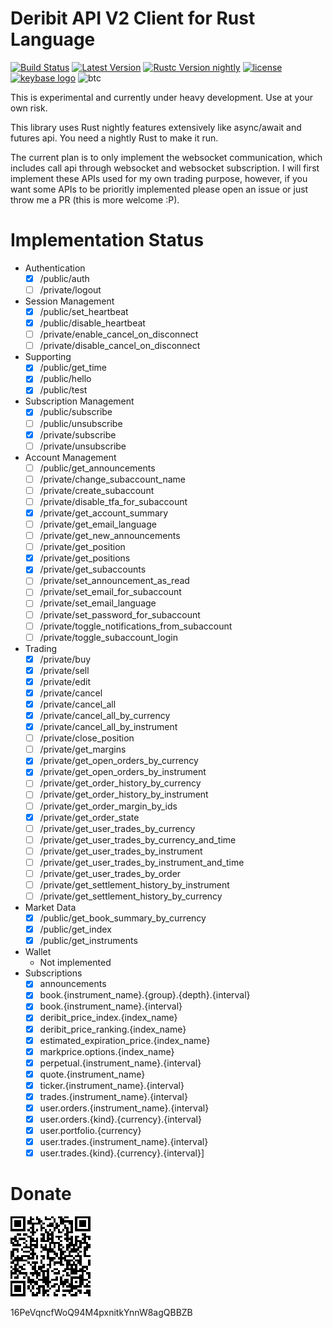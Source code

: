 Deribit API V2 Client for Rust Language
=================

[![Build Status]][travis] [![Latest Version]][crates.io] [![Rustc Version nightly]][rustc] [![license]][license-content] [![keybase logo]][keybase] ![btc]

[Build Status]: https://img.shields.io/travis/dovahcrow/deribit-rs.svg?style=flat-square
[travis]: https://travis-ci.org/dovahcrow/deribit-rs

[Latest Version]: https://img.shields.io/crates/v/deribit.svg?style=flat-square
[crates.io]: https://crates.io/crates/deribit

[Rustc Version nightly]: https://img.shields.io/badge/rustc-nightly-lightgray.svg?style=flat-square
[rustc]: #

[license]: https://img.shields.io/crates/l/deribit.svg?style=flat-square
[license-content]: LICENSE

[keybase logo]: https://img.shields.io/keybase/pgp/dovahcrow.svg?style=flat-square
[keybase]: #

[btc]: https://img.shields.io/keybase/btc/dovahcrow.svg?style=flat-square

This is experimental and currently under heavy development. Use at your own risk.

This library uses Rust nightly features extensively like async/await and futures api. You need a nightly Rust to make it run.

The current plan is to only implement the websocket communication, which includes call api through websocket 
and websocket subscription. I will first implement these APIs used for my own trading purpose, however, if you want some APIs 
to be prioritly implemented please open an issue or just throw me a PR (this is more welcome :P).

# Implementation Status

- Authentication
    - [x] /public/auth
    - [ ] /private/logout
- Session Management
    - [x] /public/set_heartbeat
    - [x] /public/disable_heartbeat
    - [ ] /private/enable_cancel_on_disconnect
    - [ ] /private/disable_cancel_on_disconnect
- Supporting
    - [x] /public/get_time
    - [x] /public/hello
    - [x] /public/test
- Subscription Management
    - [x] /public/subscribe
    - [ ] /public/unsubscribe
    - [x] /private/subscribe
    - [ ] /private/unsubscribe
- Account Management
    - [ ] /public/get_announcements
    - [ ] /private/change_subaccount_name
    - [ ] /private/create_subaccount
    - [ ] /private/disable_tfa_for_subaccount
    - [x] /private/get_account_summary
    - [ ] /private/get_email_language
    - [ ] /private/get_new_announcements
    - [ ] /private/get_position
    - [x] /private/get_positions
    - [x] /private/get_subaccounts
    - [ ] /private/set_announcement_as_read
    - [ ] /private/set_email_for_subaccount
    - [ ] /private/set_email_language 
    - [ ] /private/set_password_for_subaccount
    - [ ] /private/toggle_notifications_from_subaccount
    - [ ] /private/toggle_subaccount_login
- Trading
    - [x] /private/buy
    - [x] /private/sell
    - [x] /private/edit
    - [x] /private/cancel
    - [x] /private/cancel_all
    - [x] /private/cancel_all_by_currency
    - [x] /private/cancel_all_by_instrument
    - [ ] /private/close_position
    - [ ] /private/get_margins
    - [x] /private/get_open_orders_by_currency
    - [x] /private/get_open_orders_by_instrument
    - [ ] /private/get_order_history_by_currency
    - [ ] /private/get_order_history_by_instrument
    - [ ] /private/get_order_margin_by_ids
    - [x] /private/get_order_state
    - [ ] /private/get_user_trades_by_currency
    - [ ] /private/get_user_trades_by_currency_and_time
    - [ ] /private/get_user_trades_by_instrument
    - [ ] /private/get_user_trades_by_instrument_and_time
    - [ ] /private/get_user_trades_by_order
    - [ ] /private/get_settlement_history_by_instrument
    - [ ] /private/get_settlement_history_by_currency

- Market Data
    - [x] /public/get_book_summary_by_currency
    - [x] /public/get_index
    - [x] /public/get_instruments
- Wallet
    - Not implemented
- Subscriptions
    - [x] announcements
    - [x] book.{instrument_name}.{group}.{depth}.{interval}
    - [x] book.{instrument_name}.{interval}
    - [x] deribit_price_index.{index_name}
    - [x] deribit_price_ranking.{index_name}
    - [x] estimated_expiration_price.{index_name}
    - [x] markprice.options.{index_name}
    - [x] perpetual.{instrument_name}.{interval}
    - [x] quote.{instrument_name}
    - [x] ticker.{instrument_name}.{interval}
    - [x] trades.{instrument_name}.{interval}
    - [x] user.orders.{instrument_name}.{interval}
    - [x] user.orders.{kind}.{currency}.{interval}
    - [x] user.portfolio.{currency}
    - [x] user.trades.{instrument_name}.{interval}
    - [x] user.trades.{kind}.{currency}.{interval}]

# Donate

![donationqr](assets/donationqr.png)

16PeVqncfWoQ94M4pxnitkYnnW8agQBBZB
